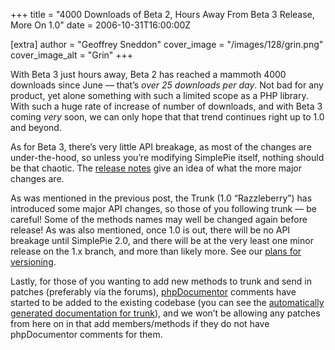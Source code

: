 +++
title = "4000 Downloads of Beta 2, Hours Away From Beta 3 Release, More On 1.0"
date = 2006-10-31T16:00:00Z

[extra]
author = "Geoffrey Sneddon"
cover_image = "/images/128/grin.png"
cover_image_alt = "Grin"
+++

With Beta 3 just hours away, Beta 2 has reached a mammoth 4000 downloads since June — that’s _over 25 downloads per day_. Not bad for any product, yet alone something with such a limited scope as a PHP library. With such a huge rate of increase of number of downloads, and with Beta 3 coming _very_ soon, we can only hope that that trend continues right up to 1.0 and beyond.

As for Beta 3, there’s very little API breakage, as most of the changes are under-the-hood, so unless you’re modifying SimplePie itself, nothing should be that chaotic. The [release notes](/docs/misc/release-notes/beta3/) give an idea of what the more major changes are.

As was mentioned in the previous post, the Trunk (1.0 “Razzleberry”) has introduced some major API changes, so those of you following trunk — be careful! Some of the methods names may well be changed again before release! As was also mentioned, once 1.0 is out, there will be no API breakage until SimplePie 2.0, and there will be at the very least one minor release on the 1.x branch, and more than likely more. See our [plans for versioning](/blog/2006/06/19/how-dowill-simplepie-version-numbers-work/).

Lastly, for those of you wanting to add new methods to trunk and send in patches (preferably via the forums), [phpDocumentor](http://phpdoc.org/) comments have started to be added to the existing codebase (you can see the [automatically generated documentation for trunk](http://php5.simplepie.org/phpDoc/)), and we won’t be allowing any patches from here on in that add members/methods if they do not have phpDocumentor comments for them.
